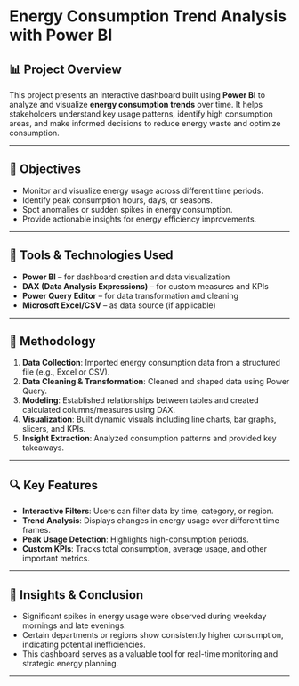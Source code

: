 # Energy Consumption Trend Analysis with Power BI

## 📊 Project Overview

This project presents an interactive dashboard built using **Power BI** to analyze and visualize **energy consumption trends** over time. It helps stakeholders understand key usage patterns, identify high consumption areas, and make informed decisions to reduce energy waste and optimize consumption.

---

## 🎯 Objectives

* Monitor and visualize energy usage across different time periods.
* Identify peak consumption hours, days, or seasons.
* Spot anomalies or sudden spikes in energy consumption.
* Provide actionable insights for energy efficiency improvements.

---

## 🧰 Tools & Technologies Used

* **Power BI** – for dashboard creation and data visualization
* **DAX (Data Analysis Expressions)** – for custom measures and KPIs
* **Power Query Editor** – for data transformation and cleaning
* **Microsoft Excel/CSV** – as data source (if applicable)

---

## 🧪 Methodology

1. **Data Collection**: Imported energy consumption data from a structured file (e.g., Excel or CSV).
2. **Data Cleaning & Transformation**: Cleaned and shaped data using Power Query.
3. **Modeling**: Established relationships between tables and created calculated columns/measures using DAX.
4. **Visualization**: Built dynamic visuals including line charts, bar graphs, slicers, and KPIs.
5. **Insight Extraction**: Analyzed consumption patterns and provided key takeaways.

---

## 🔍 Key Features

* **Interactive Filters**: Users can filter data by time, category, or region.
* **Trend Analysis**: Displays changes in energy usage over different time frames.
* **Peak Usage Detection**: Highlights high-consumption periods.
* **Custom KPIs**: Tracks total consumption, average usage, and other important metrics.

---

## 🧠 Insights & Conclusion

* Significant spikes in energy usage were observed during weekday mornings and late evenings.
* Certain departments or regions show consistently higher consumption, indicating potential inefficiencies.
* This dashboard serves as a valuable tool for real-time monitoring and strategic energy planning.

---

